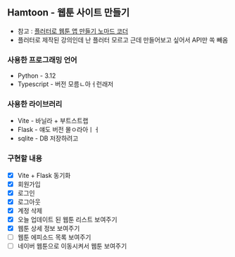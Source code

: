 ## Hamtoon - 웹툰 사이트 만들기

- 참고 : [플러터로 웹툰 앱 만들기 노마드 코더](https://nomadcoders.co/flutter-for-beginners)
- 플러터로 제작된 강의인데 난 플러터 모르고 근데 만들어보고 싶어서 API만 쏙 빼옴

### 사용한 프로그래밍 언어

- Python - 3.12
- Typescript - 버전 모름ㄴ아ㅓ런래저

### 사용한 라이브러리

- Vite - 바닐라 + 부트스트랩
- Flask - 얘도 버전 몰ㅇ라아ㅣㅓ
- sqlite - DB 저장하려고

### 구현할 내용

- [x]  Vite + Flask 동기화
- [x]  회원가입
- [X]  로그인
- [X]  로그아웃
- [X]  계정 삭제
- [X]  오늘 업데이트 된 웹툰 리스트 보여주기
- [X]  웹툰 상세 정보 보여주기
- [ ]  웹툰 에피소드 목록 보여주기
- [ ]  네이버 웹툰으로 이동시켜서 웹툰 보여주기
